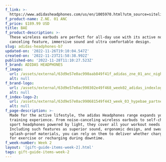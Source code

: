 ```yaml
---
f_link: >-
  https://www.adidasheadphones.com/us/en/1005970.html?utm_source=sitelink&amp;utm_medium=hypebe[%E2%80%A6]paign=giftindex_marketing_us_202211&amp;utm_content=zne01anc
f_product-name: Z.NE. 01 ANC
f_price: $189.99 USD
title: BAE
f_product-description: >-
  These wireless earbuds are perfect for all-day use with its active noise
  canceling feature, immersive sound and ultra comfortable design.
slug: adidas-headphones-b7
updated-on: '2022-11-26T19:10:04.547Z'
created-on: '2022-11-23T21:58:38.992Z'
published-on: '2022-11-28T11:10:27.523Z'
f_brand: ADIDAS HEADPHONES
f_image:
  url: /assets/external/63d9e57e0ac990aab849f41f_adidas_zne_01_anc_nightgrey_01.png
  alt: null
f_brand-logo:
  url: /assets/external/63d9e57e0ac990302e49f468_week02_adidas_indexlogo.png
  alt: null
f_index-logo-2:
  url: /assets/external/63d9e57e0ac990681549f443_week_03_hypebae_partner_logo.svg
  alt: null
f_page-description: >-
  Made for the active lifestyle, the adidas Headphones range expands your
  training experience. From noise-canceling wireless earbuds to self-charging
  sport headphones powered by light, they cover all your workout needs.
  Including such features as superior sound, ergonomic design, and sweat-and
  splash-proof materials, you can rely on them to deliver whether charging up
  for exercise or recharging during downtime.
f_week-number: Week 2
layout: '[gift-guide-items-week-2].html'
tags: gift-guide-items-week-2
---
```



